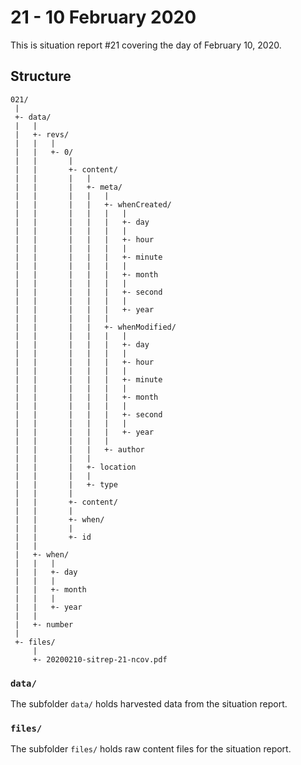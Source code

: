 # 21 - 10 February 2020

This is situation report #21 covering the day of February 10, 2020.

## Structure

```
021/
 |
 +- data/
 |   |
 |   +- revs/
 |   |   |
 |   |   +- 0/
 |   |       |
 |   |       +- content/
 |   |       |   |
 |   |       |   +- meta/
 |   |       |   |   |
 |   |       |   |   +- whenCreated/
 |   |       |   |   |   |
 |   |       |   |   |   +- day
 |   |       |   |   |   |
 |   |       |   |   |   +- hour
 |   |       |   |   |   |
 |   |       |   |   |   +- minute
 |   |       |   |   |   |
 |   |       |   |   |   +- month
 |   |       |   |   |   |
 |   |       |   |   |   +- second
 |   |       |   |   |   |
 |   |       |   |   |   +- year
 |   |       |   |   |
 |   |       |   |   +- whenModified/
 |   |       |   |   |   |
 |   |       |   |   |   +- day
 |   |       |   |   |   |
 |   |       |   |   |   +- hour
 |   |       |   |   |   |
 |   |       |   |   |   +- minute
 |   |       |   |   |   |
 |   |       |   |   |   +- month
 |   |       |   |   |   |
 |   |       |   |   |   +- second
 |   |       |   |   |   |
 |   |       |   |   |   +- year
 |   |       |   |   |
 |   |       |   |   +- author
 |   |       |   |
 |   |       |   +- location
 |   |       |   |
 |   |       |   +- type
 |   |       |
 |   |       +- content/
 |   |       |
 |   |       +- when/
 |   |       |
 |   |       +- id
 |   |
 |   +- when/
 |   |   |
 |   |   +- day
 |   |   |
 |   |   +- month
 |   |   |
 |   |   +- year
 |   |
 |   +- number
 |
 +- files/
     |
     +- 20200210-sitrep-21-ncov.pdf
```

### `data/`

The subfolder `data/` holds harvested data from the situation report.

### `files/`

The subfolder `files/` holds raw content files for the situation report.
